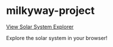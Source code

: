 # milkyway-project

[View Solar System Explorer](https://winthitipat.github.io/milkyway-project/milkyway.html)

Explore the solar system in your browser!
